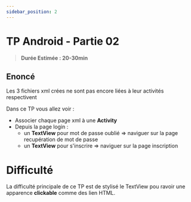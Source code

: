 ```yaml
---
sidebar_position: 2
---
```


# TP Android - Partie 02

> **Durée Estimée : 20-30min**

## Enoncé

Les 3 fichiers xml crées ne sont pas encore liées à leur activités respectivent

Dans ce TP vous allez voir :
- Associer chaque page xml à une **Activity**
- Depuis la page login : 
    - un **TextView** pour mot de passe oublié => naviguer sur la page recupération de mot de passe
    - un **TextView** pour s'inscrire => naviguer sur la page inscription

# Difficulté

La difficulté principale de ce TP est de stylisé le TextView pou ravoir une apparence **clickable** comme des lien HTML.